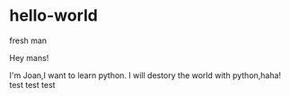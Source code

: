 # hello-world
fresh man

Hey mans!

I'm Joan,I want to learn python.
I will destory the world with python,haha!
test test test
